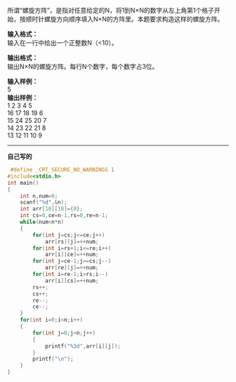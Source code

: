 所谓“螺旋方阵”，是指对任意给定的N，将1到N×N的数字从左上角第1个格子开始，按顺时针螺旋方向顺序填入N×N的方阵里。本题要求构造这样的螺旋方阵。

**输入格式：**  
输入在一行中给出一个正整数N（<10）。

**输出格式：**  
输出N×N的螺旋方阵。每行N个数字，每个数字占3位。

**输入样例：**  
5  
**输出样例：**  
  1  2  3  4  5  
 16 17 18 19  6  
 15 24 25 20  7  
 14 23 22 21  8  
 13 12 11 10  9

---
**自己写的**
```c
 #define _CRT_SECURE_NO_WARNINGS 1
#include<stdio.h>
int main()
{
    int n,num=0;
    scanf("%d",&n);
    int arr[10][10]={0};
    int cs=0,ce=n-1,rs=0,re=n-1;
    while(num<n*n)
    {
        for(int j=cs;j<=ce;j++)
            arr[rs][j]=++num;
        for(int i=rs+1;i<=re;i++)
            arr[i][ce]=++num;
        for(int j=ce-1;j>=cs;j--)
            arr[re][j]=++num;
        for(int i=re-1;i>rs;i--)
            arr[i][cs]=++num;
        rs++;
        cs++;
        re--;
        ce--;
    }
    for(int i=0;i<n;i++)
    {
        for(int j=0;j<n;j++)
        {
            printf("%3d",arr[i][j]);
        }
        printf("\n");
    }
}
```